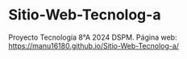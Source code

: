 # Sitio-Web-Tecnolog-a
Proyecto Tecnología 8°A 2024 DSPM.
Página web: https://manu16180.github.io/Sitio-Web-Tecnolog-a/

